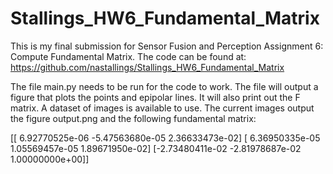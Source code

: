 # Stallings_HW6_Fundamental_Matrix

This is my final submission for Sensor Fusion and Perception Assignment 6: Compute Fundamental Matrix. 
The code can be found at: https://github.com/nastallings/Stallings_HW6_Fundamental_Matrix

The file main.py needs to be run for the code to work. The file will output a figure that plots the points and epipolar lines. It will also print out the F matrix. 
A dataset of images is available to use. The current images output the figure output.png and the following fundamental matrix:

 [[ 6.92770525e-06 -5.47563680e-05  2.36633473e-02]
 [ 6.36950335e-05  1.05569457e-05  1.89671950e-02]
 [-2.73480411e-02 -2.81978687e-02  1.00000000e+00]]
